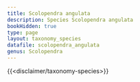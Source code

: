 ```yaml
---
title: Scolopendra angulata
description: Species Scolopendra angulata
bookHidden: true
type: page
layout: taxonomy_species
datafile: scolopendra_angulata
genus: Scolopendra
---
```


{{<disclaimer/taxonomy-species>}}
